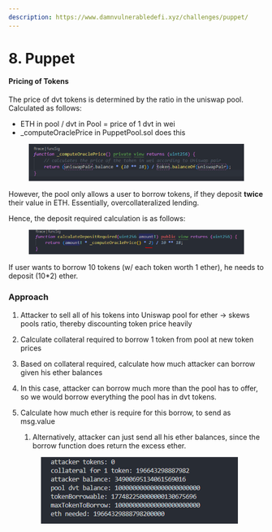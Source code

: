 ```yaml
---
description: https://www.damnvulnerabledefi.xyz/challenges/puppet/
---
```


# 8. Puppet

#### Pricing of Tokens&#x20;

The price of dvt tokens is determined by the ratio in the uniswap pool. Calculated as follows:

* ETH in pool / dvt in Pool = price of 1 dvt in wei
* \_computeOraclePrice in PuppetPool.sol does this

<figure><img src="../../.gitbook/assets/image (16) (1).png" alt=""><figcaption></figcaption></figure>

However, the pool only allows a user to borrow tokens, if they deposit **twice** their value in ETH. Essentially, overcollateralized lending.

Hence, the deposit required calculation is as follows:

<figure><img src="../../.gitbook/assets/image (194).png" alt=""><figcaption></figcaption></figure>

If user wants to borrow 10 tokens (w/ each token worth 1 ether), he needs to deposit (10\*2) ether.

### Approach

1. Attacker to sell all of his tokens into Uniswap pool for ether -> skews pools ratio, thereby discounting token price heavily
2. Calculate collateral required to borrow 1 token from pool at new token prices
3. Based on collateral required, calculate how much attacker can borrow given his ether balances
4. In this case, attacker can borrow much more than the pool has to offer, so we would borrow everything the pool has in dvt tokens.&#x20;
5.  Calculate how much ether is require for this borrow, to send as msg.value

    1. Alternatively, attacker can just send all his ether balances, since the borrow function does return the excess ether.



    <figure><img src="../../.gitbook/assets/image (331).png" alt=""><figcaption></figcaption></figure>



